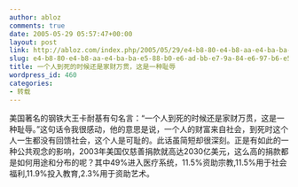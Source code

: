 ```yaml
---
author: abloz
comments: true
date: 2005-05-29 05:57:47+00:00
layout: post
link: http://abloz.com/index.php/2005/05/29/e4-b8-80-e4-b8-aa-e4-ba-ba-e5-88-b0-e6-ad-bb-e7-9a-84-e6-97-b6-e5-80-99-e8-bf-98-e6-98-af-e5-ae-b6-e8-b4-a2-e4-b8-87-e8-b4-af-ef-bc-8c-e8-bf-99-e6-98-af-e4-b8-80-e7-a7-8d-e8-80-bb-e8-be-b1/
slug: e4-b8-80-e4-b8-aa-e4-ba-ba-e5-88-b0-e6-ad-bb-e7-9a-84-e6-97-b6-e5-80-99-e8-bf-98-e6-98-af-e5-ae-b6-e8-b4-a2-e4-b8-87-e8-b4-af-ef-bc-8c-e8-bf-99-e6-98-af-e4-b8-80-e7-a7-8d-e8-80-bb-e8-be-b1
title: 一个人到死的时候还是家财万贯，这是一种耻辱
wordpress_id: 460
categories:
- 转载
---
```


美国著名的钢铁大王卡耐基有句名言：“一个人到死的时候还是家财万贯，这是一种耻辱。”这句话令我很感动，他的意思是说，一个人的财富来自社会，到死时这个人一生都没有回馈社会，这个人是可耻的。此话虽简短却很深刻。正是有如此的一种公共观念的影响，2003年美国仅慈善捐款就高达2030亿美元，这么高的捐款都是如何用途和分布的呢？其中49%进入医疗系统，11.5%资助宗教,11.5%用于社会福利,11.9%投入教育,2.3%用于资助艺术。
